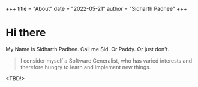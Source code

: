 +++
title = "About"
date = "2022-05-21"
author = "Sidharth Padhee"
+++

# Hi there

My Name is Sidharth Padhee. Call me Sid. Or Paddy. Or just don't.

> I consider myself a Software Generalist, who has varied interests and therefore hungry to learn and implement new things. 

<TBD!>